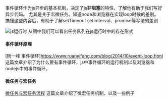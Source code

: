 事件循环作为js异步的基本机制，决定了js**非阻塞**的特性，了解他有助于我们写好异步代码。
尤其是关于宏微任务。知道node和浏览器在实现loop时候的差别。
搞懂这些内容后，有助于了解setTimeout setImterval、promise等写法的差别

![js运行时](https://mdn.mozillademos.org/files/17124/The_Javascript_Runtime_Environment_Example.svg)
从图中我们可以看出任务队列在js运行时中的存在形式


#### 事件循环原理
[阮一峰 事件循环]https://www.ruanyifeng.com/blog/2014/10/event-loop.html
这篇文章介绍了为什么要有事件循环，js中事件循环的运行机制以及浏览器和nodejs中的事件循环。

#### 微任务与宏任务

[微任务与宏任务流程](https://segmentfault.com/a/1190000022805523)
这篇文章介绍了微宏任务机制，以及一些例子
